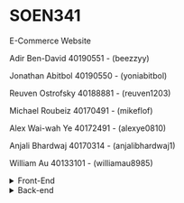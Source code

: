 # SOEN341
E-Commerce Website

Adir Ben-David 40190551 - (beezzyy)

Jonathan Abitbol 40190550 - (yoniabitbol)

Reuven Ostrofsky 40188881 - (reuven1203)

Michael Roubeiz 40170491 - (mikeflof)

Alex Wai-wah Ye 40172491 - (alexye0810)

Anjali Bhardwaj 40170314 - (anjalibhardwaj1)

William Au 40133101 - (williamau8985)


<details>
<summary>Front-End</summary>
<br>
</details>

<details>
<summary>Back-end</summary>
<br>
</details>
